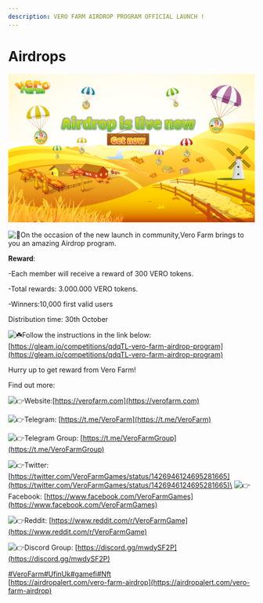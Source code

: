 ```yaml
---
description: VERO FARM AIRDROP PROGRAM OFFICIAL LAUNCH !
---
```


# Airdrops

![](../../.gitbook/assets/vero-airdrop.jpg)

&#x20;<img src="https://web.telegram.org/k/assets/img/emoji/1f381.png" alt="🎁" data-size="line">On the occasion of the new launch in community,Vero Farm brings to you an amazing Airdrop program.&#x20;

**Reward**:&#x20;

\-Each member will receive a reward of 300 VERO tokens.&#x20;

\-Total rewards: 3.000.000 VERO tokens.&#x20;

\-Winners:10,000 first valid users

&#x20;Distribution time: 30th October

&#x20;<img src="https://web.telegram.org/k/assets/img/emoji/2618.png" alt="☘️" data-size="line">Follow the instructions in the link below: [https://gleam.io/competitions/qdqTL-vero-farm-airdrop-program](https://gleam.io/competitions/qdqTL-vero-farm-airdrop-program)

&#x20;Hurry up to get reward from Vero Farm!

&#x20;Find out more:

&#x20;<img src="https://web.telegram.org/k/assets/img/emoji/1f449.png" alt="👉" data-size="line">Website:[https://verofarm.com](https://verofarm.com)

&#x20;<img src="https://web.telegram.org/k/assets/img/emoji/1f449.png" alt="👉" data-size="line">Telegram: [https://t.me/VeroFarm](https://t.me/VeroFarm)

&#x20;<img src="https://web.telegram.org/k/assets/img/emoji/1f449.png" alt="👉" data-size="line">Telegram Group: [https://t.me/VeroFarmGroup](https://t.me/VeroFarmGroup)

&#x20;<img src="https://web.telegram.org/k/assets/img/emoji/1f449.png" alt="👉" data-size="line">Twitter: [https://twitter.com/VeroFarmGames/status/1426946124695281665](https://twitter.com/VeroFarmGames/status/1426946124695281665)\
&#x20;<img src="https://web.telegram.org/k/assets/img/emoji/1f449.png" alt="👉" data-size="line">Facebook: [https://www.facebook.com/VeroFarmGames](https://www.facebook.com/VeroFarmGames)

&#x20;<img src="https://web.telegram.org/k/assets/img/emoji/1f449.png" alt="👉" data-size="line">Reddit: [https://www.reddit.com/r/VeroFarmGame](https://www.reddit.com/r/VeroFarmGame)

&#x20;<img src="https://web.telegram.org/k/assets/img/emoji/1f449.png" alt="👉" data-size="line">Discord Group: [https://discord.gg/mwdySF2P](https://discord.gg/mwdySF2P)

[#VeroFarm](tg://search\_hashtag?hashtag=VeroFarm)[#UfinUk](tg://search\_hashtag?hashtag=UfinUk)[#gamefi](tg://search\_hashtag?hashtag=gamefi)[#Nft](tg://search\_hashtag?hashtag=Nft)\
[https://airdropalert.com/vero-farm-airdrop](https://airdropalert.com/vero-farm-airdrop)
